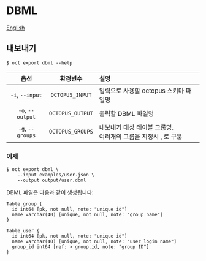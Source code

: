 # DBML

[English](../dbml.md)

## 내보내기

```shell
$ oct export dbml --help
```

|       옵션       |     환경변수     | 설명                                                                |
| :--------------: | :--------------: | :------------------------------------------------------------------ |
| `-i`, `--input`  | `OCTOPUS_INPUT`  | 입력으로 사용할 octopus 스키마 파일명                               |
| `-o`, `--output` | `OCTOPUS_OUTPUT` | 출력할 DBML 파일명                                                  |
| `-g`, `--groups` | `OCTOPUS_GROUPS` | 내보내기 대상 테이블 그룹명.<br />여러개의 그룹을 지정시 `,`로 구분 |

### 예제

```shell
$ oct export dbml \
    --input examples/user.json \
    --output output/user.dbml
```

DBML 파일은 다음과 같이 생성됩니다:

```
Table group {
  id int64 [pk, not null, note: "unique id"]
  name varchar(40) [unique, not null, note: "group name"]
}

Table user {
  id int64 [pk, not null, note: "unique id"]
  name varchar(40) [unique, not null, note: "user login name"]
  group_id int64 [ref: > group.id, note: "group ID"]
}
```
